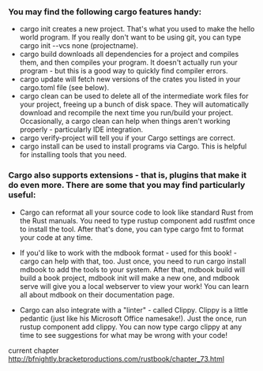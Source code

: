 ### You may find the following cargo features handy:

* cargo init creates a new project. That's what you used to make the hello world program. If you really don't want to be using git, you can type cargo init --vcs none (projectname).
* cargo build downloads all dependencies for a project and compiles them, and then compiles your program. It doesn't actually run your program - but this is a good way to quickly find compiler errors.
* cargo update will fetch new versions of the crates you listed in your cargo.toml file (see below).
* cargo clean can be used to delete all of the intermediate work files for your project, freeing up a bunch of disk space. They will automatically download and recompile the next time you run/build your project. Occasionally, a cargo clean can help when things aren't working properly - particularly IDE integration.
* cargo verify-project will tell you if your Cargo settings are correct.
* cargo install can be used to install programs via Cargo. This is helpful for installing tools that you need.


### Cargo also supports extensions - that is, plugins that make it do even more. There are some that you may find particularly useful:

* Cargo can reformat all your source code to look like standard Rust from the Rust manuals. You need to type rustup component add rustfmt once to install the tool. After that's done, you can type cargo fmt to format your code at any time.

* If you'd like to work with the mdbook format - used for this book! - cargo can help with that, too. Just once, you need to run cargo install mdbook to add the tools to your system. After that, mdbook build will build a book project, mdbook init will make a new one, and mdbook serve will give you a local webserver to view your work! You can learn all about mdbook on their documentation page.
* Cargo can also integrate with a "linter" - called Clippy. Clippy is a little pedantic (just like his Microsoft Office namesake!). Just the once, run rustup component add clippy. You can now type cargo clippy at any time to see suggestions for what may be wrong with your code!



current chapter http://bfnightly.bracketproductions.com/rustbook/chapter_73.html